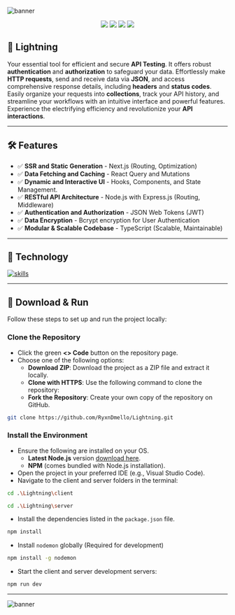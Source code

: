 ![banner](https://github.com/RyxnDmello/WebApp-NodeJs-02/assets/64190011/586e9e9e-c671-44c2-962d-0375f86e34e1)

<p align="center">
  <img src="https://img.shields.io/github/languages/top/ryxndmello/Lightning?style=for-the-badge&color=blue" />
  <img src="https://img.shields.io/github/commit-activity/y/ryxndmello/Lightning?style=for-the-badge&color=blue" />
  <img src="https://img.shields.io/github/last-commit/ryxndmello/Lightning?style=for-the-badge&color=blue" />
  <img src="https://img.shields.io/github/repo-size/ryxndmello/Lightning?style=for-the-badge&color=blue" />
</p>

## 📂 Lightning
Your essential tool for efficient and secure **API Testing**. It offers robust **authentication** and **authorization** to safeguard your data. Effortlessly make **HTTP requests**, send and receive data via **JSON**, and access comprehensive response details, including **headers** and **status codes**. Easily organize your requests into **collections**, track your API history, and streamline your workflows with an intuitive interface and powerful features. Experience the electrifying efficiency and revolutionize your **API interactions**.

---

## 🛠️ Features
- ✅ **SSR and Static Generation** - Next.js (Routing, Optimization)
- ✅ **Data Fetching and Caching** - React Query and Mutations
- ✅ **Dynamic and Interactive UI** - Hooks, Components, and State Management.
- ✅ **RESTful API Architecture** - Node.js with Express.js (Routing, Middleware)
- ✅ **Authentication and Authorization** - JSON Web Tokens (JWT)
- ✅ **Data Encryption** - Bcrypt encryption for User Authentication
- ✅ **Modular & Scalable Codebase** - TypeScript (Scalable, Maintainable)

---

## 🤖 Technology

[![skills](https://skillicons.dev/icons?i=next,react,redux,tailwindcss,scss,nodejs,expressjs,mongodb,firebase,js,ts,postman,git,vscode,vercel)](https://skillicons.dev) <br />

---

## 📌 Download & Run

Follow these steps to set up and run the project locally:

### Clone the Repository
- Click the green **<> Code** button on the repository page.
- Choose one of the following options:
  - **Download ZIP**: Download the project as a ZIP file and extract it locally.
  - **Clone with HTTPS**: Use the following command to clone the repository:
  - **Fork the Repository**: Create your own copy of the repository on GitHub.

```bash
git clone https://github.com/RyxnDmello/Lightning.git
```

### Install the Environment
- Ensure the following are installed on your OS.
  - **Latest Node.js** version [download here](https://nodejs.org).
  - **NPM** (comes bundled with Node.js installation).
- Open the project in your preferred IDE (e.g., Visual Studio Code).
- Navigate to the client and server folders in the terminal:
```bash
cd .\Lightning\client
```
```bash
cd .\Lightning\server
```

- Install the dependencies listed in the `package.json` file.
```bash
npm install
```

- Install `nodemon` globally (Required for development)
```bash
npm install -g nodemon
```

- Start the client and server development servers:
```bash
npm run dev
```

---

![banner](https://github.com/RyxnDmello/WebApp-NodeJs-02/assets/64190011/7c0a8837-f7ff-4b33-af92-db705f0c7675)
